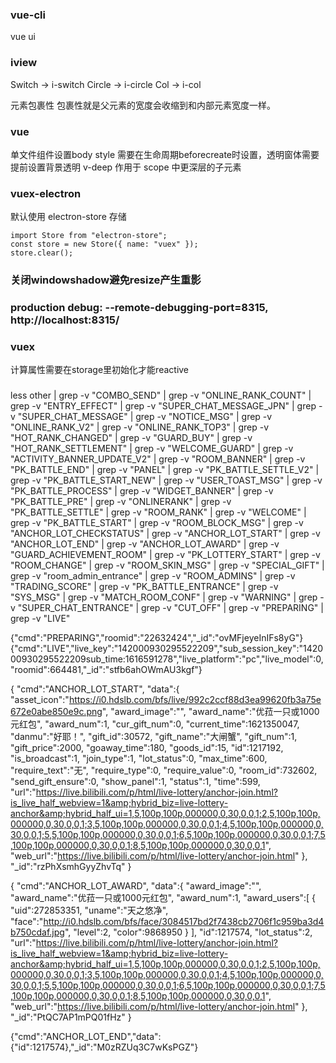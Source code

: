 ### vue-cli
vue ui

### iview
Switch -> i-switch
Circle -> i-circle
Col -> i-col

元素包裹性
包裹性就是父元素的宽度会收缩到和内部元素宽度一样。

### vue
单文件组件设置body style 需要在生命周期beforecreate时设置，透明窗体需要提前设置背景透明
v-deep 作用于 scope 中更深层的子元素

### vuex-electron
默认使用 electron-store 存储
```
import Store from "electron-store";
const store = new Store({ name: "vuex" });
store.clear();
```

### 关闭windowshadow避免resize产生重影

### production debug: --remote-debugging-port=8315, http://localhost:8315/

### vuex
计算属性需要在storage里初始化才能reactive

###
less other | grep  -v "COMBO_SEND" | grep -v "ONLINE_RANK_COUNT" | grep -v "ENTRY_EFFECT" | grep -v "SUPER_CHAT_MESSAGE_JPN" | grep -v "SUPER_CHAT_MESSAGE" | grep -v "NOTICE_MSG" | grep -v "ONLINE_RANK_V2" | grep -v "ONLINE_RANK_TOP3" | grep -v "HOT_RANK_CHANGED" | grep -v "GUARD_BUY" | grep -v "HOT_RANK_SETTLEMENT" | grep -v "WELCOME_GUARD" | grep -v "ACTIVITY_BANNER_UPDATE_V2" | grep -v "ROOM_BANNER" | grep -v "PK_BATTLE_END" | grep -v "PANEL" | grep -v "PK_BATTLE_SETTLE_V2" | grep -v "PK_BATTLE_START_NEW" | grep -v "USER_TOAST_MSG" | grep -v "PK_BATTLE_PROCESS" | grep -v "WIDGET_BANNER" | grep -v "PK_BATTLE_PRE" | grep -v "ONLINERANK" | grep -v "PK_BATTLE_SETTLE" | grep -v "ROOM_RANK" | grep -v "WELCOME" | grep -v "PK_BATTLE_START" | grep -v "ROOM_BLOCK_MSG" | grep -v "ANCHOR_LOT_CHECKSTATUS" | grep -v "ANCHOR_LOT_START" | grep -v "ANCHOR_LOT_END" | grep -v "ANCHOR_LOT_AWARD" | grep -v "GUARD_ACHIEVEMENT_ROOM" | grep -v "PK_LOTTERY_START" | grep -v "ROOM_CHANGE" | grep -v "ROOM_SKIN_MSG" | grep -v "SPECIAL_GIFT" | grep -v "room_admin_entrance" | grep -v "ROOM_ADMINS" | grep -v "TRADING_SCORE" | grep -v "PK_BATTLE_ENTRANCE" | grep -v "SYS_MSG" | grep -v "MATCH_ROOM_CONF" | grep -v "WARNING" | grep -v "SUPER_CHAT_ENTRANCE" | grep -v "CUT_OFF" | grep -v "PREPARING" | grep -v "LIVE"

{"cmd":"PREPARING","roomid":"22632424","_id":"ovMFjeyeInIFs8yG"}
{"cmd":"LIVE","live_key":"142000930295522209","sub_session_key":"142000930295522209sub_time:1616591278","live_platform":"pc","live_model":0,"roomid":664481,"_id":"stfb6ahOWmAU3kgf"}

{
    "cmd":"ANCHOR_LOT_START",
    "data":{
        "asset_icon":"https://i0.hdslb.com/bfs/live/992c2ccf88d3ea99620fb3a75e672e0abe850e9c.png",
        "award_image":"",
        "award_name":"优菈一只或1000元红包",
        "award_num":1,
        "cur_gift_num":0,
        "current_time":1621350047,
        "danmu":"好耶！",
        "gift_id":30572,
        "gift_name":"大闸蟹",
        "gift_num":1,
        "gift_price":2000,
        "goaway_time":180,
        "goods_id":15,
        "id":1217192,
        "is_broadcast":1,
        "join_type":1,
        "lot_status":0,
        "max_time":600,
        "require_text":"无",
        "require_type":0,
        "require_value":0,
        "room_id":732602,
        "send_gift_ensure":0,
        "show_panel":1,
        "status":1,
        "time":599,
        "url":"https://live.bilibili.com/p/html/live-lottery/anchor-join.html?is_live_half_webview=1&amp;hybrid_biz=live-lottery-anchor&amp;hybrid_half_ui=1,5,100p,100p,000000,0,30,0,0,1;2,5,100p,100p,000000,0,30,0,0,1;3,5,100p,100p,000000,0,30,0,0,1;4,5,100p,100p,000000,0,30,0,0,1;5,5,100p,100p,000000,0,30,0,0,1;6,5,100p,100p,000000,0,30,0,0,1;7,5,100p,100p,000000,0,30,0,0,1;8,5,100p,100p,000000,0,30,0,0,1",
        "web_url":"https://live.bilibili.com/p/html/live-lottery/anchor-join.html"
    },
    "_id":"rzPhXsmhGyyZhvTq"
}

{
    "cmd":"ANCHOR_LOT_AWARD",
    "data":{
        "award_image":"",
        "award_name":"优菈一只或1000元红包",
        "award_num":1,
        "award_users":[
            {
                "uid":272853351,
                "uname":"天之悠净",
                "face":"http://i0.hdslb.com/bfs/face/3084517bd2f7438cb2706f1c959ba3d4b750cdaf.jpg",
                "level":2,
                "color":9868950
            }
        ],
        "id":1217574,
        "lot_status":2,
        "url":"https://live.bilibili.com/p/html/live-lottery/anchor-join.html?is_live_half_webview=1&amp;hybrid_biz=live-lottery-anchor&amp;hybrid_half_ui=1,5,100p,100p,000000,0,30,0,0,1;2,5,100p,100p,000000,0,30,0,0,1;3,5,100p,100p,000000,0,30,0,0,1;4,5,100p,100p,000000,0,30,0,0,1;5,5,100p,100p,000000,0,30,0,0,1;6,5,100p,100p,000000,0,30,0,0,1;7,5,100p,100p,000000,0,30,0,0,1;8,5,100p,100p,000000,0,30,0,0,1",
        "web_url":"https://live.bilibili.com/p/html/live-lottery/anchor-join.html"
    },
    "_id":"PtQC7AP1mPQ01fHz"
}

{"cmd":"ANCHOR_LOT_END","data":{"id":1217574},"_id":"M0zRZUq3C7wKsPGZ"}